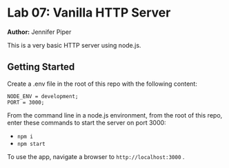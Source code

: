 Lab 07: Vanilla HTTP Server
======

**Author:** Jennifer Piper

This is a very basic HTTP server using node.js.

## Getting Started

Create a .env file in the root of this repo with the following content:

```
NODE_ENV = development;
PORT = 3000;
```
From the command line in a node.js environment, from the root of this repo, enter these commands to start the server on port 3000:
* `npm i`
* `npm start`

To use the app, navigate a browser to `http://localhost:3000` .
